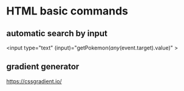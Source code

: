 # HTML basic commands

## automatic search by input
<input type="text" (input)="getPokemon($any($event.target).value)" > 

## gradient generator
https://cssgradient.io/

